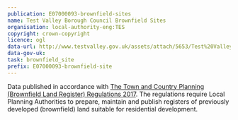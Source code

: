 ```yaml
---
publication: E07000093-brownfield-sites
name: Test Valley Borough Council Brownfield Sites
organisation: local-authority-eng:TES
copyright: crown-copyright
licence: ogl
data-url: http://www.testvalley.gov.uk/assets/attach/5653/Test%20Valley%20Borough%20Council%20Brownfield%20Register.csv
data-gov-uk: 
task: brownfield_site
prefix: E07000093-brownfield-site
---
```


Data published in accordance with [The Town and Country Planning (Brownfield Land Register) Regulations 2017](http://www.legislation.gov.uk/uksi/2017/403/contents/made).
The regulations require Local Planning Authorities to prepare, maintain and publish registers of previously developed (brownfield) land suitable for residential development.

